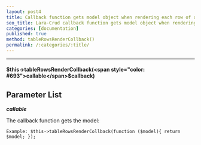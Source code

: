 ```yaml
---
layout: post4
title: Сallback function gets model object when rendering each row of a table. The call works only in the showDisplay() method
seo_title: Lara-Crud callback function gets model object when rendering each row of a table tableRowsRenderCollback()
categories: [documentation]
published: true
method: tableRowsRenderCollback()
permalink: /:categories/:title/
---
```


---

#### $this->tableRowsRenderCollback(<span style="color: #693">callable</span>$callback)

## Parameter List

***callable***

The callback function gets the model:

`
Example:
$this->tableRowsRenderCollback(function ($model){
    return $model;
});
`


